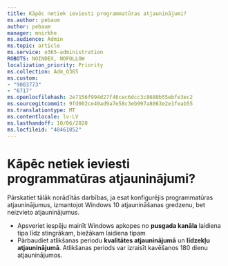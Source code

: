 ```yaml
---
title: Kāpēc netiek ieviesti programmatūras atjauninājumi?
ms.author: pebaum
author: pebaum
manager: mnirkhe
ms.audience: Admin
ms.topic: article
ms.service: o365-administration
ROBOTS: NOINDEX, NOFOLLOW
localization_priority: Priority
ms.collection: Adm_O365
ms.custom:
- "9003773"
- "6717"
ms.openlocfilehash: 2e7156f994d27f46cec6dcc3c8680b55ebfe3ec2
ms.sourcegitcommit: 9fd002ce49ad9a7e58c3eb997a8063e2e1feab55
ms.translationtype: MT
ms.contentlocale: lv-LV
ms.lasthandoff: 10/06/2020
ms.locfileid: "48461852"
---
```

# <a name="why-software-updates-are-not-being-deployed"></a>Kāpēc netiek ieviesti programmatūras atjauninājumi?

Pārskatiet tālāk norādītās darbības, ja esat konfigurējis programmatūras atjauninājumus, izmantojot Windows 10 atjaunināšanas gredzenu, bet neizvieto atjauninājumus.  

- Apsveriet iespēju mainīt Windows apkopes no  **pusgada kanāla**  laidiena tipa līdz stingrākam, biežākam laidiena tipam  
- Pārbaudiet atlikšanas periodu  **kvalitātes atjauninājumā**  un  **līdzekļu atjauninājumā**. Atlikšanas periods var izraisīt kavēšanos 180 dienu atjauninājumos.
